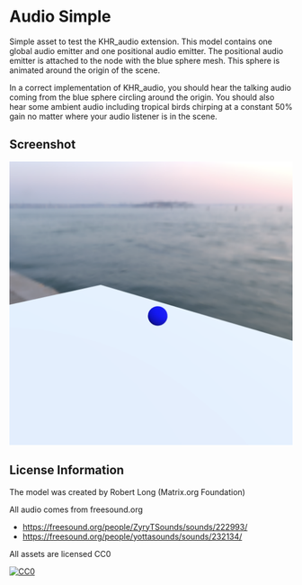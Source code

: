 # Audio Simple

Simple asset to test the KHR_audio extension. This model contains one global audio emitter and one positional audio emitter. The positional audio emitter is attached to the node with the blue sphere mesh. This sphere is animated around the origin of the scene.

In a correct implementation of KHR_audio, you should hear the talking audio coming from the blue sphere circling around the origin. You should also hear some ambient audio including tropical birds chirping at a constant 50% gain no matter where your audio listener is in the scene.

## Screenshot

![screenshot](screenshot/screenshot.png)

## License Information

The model was created by Robert Long (Matrix.org Foundation)

All audio comes from freesound.org
- https://freesound.org/people/ZyryTSounds/sounds/222993/
- https://freesound.org/people/yottasounds/sounds/232134/

All assets are licensed CC0

[![CC0](http://i.creativecommons.org/p/zero/1.0/88x31.png)](http://creativecommons.org/publicdomain/zero/1.0/)  
